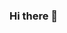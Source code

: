### Hi there 👋

<!--
**Bernard-yang1991/Bernard-yang1991** is a ✨ _special_ ✨ repository because its `README.md` (this file) appears on your GitHub profile.

[![Hits](https://hits.seeyoufarm.com/api/count/incr/badge.svg?url=https%3A%2F%2Fgithub.com%2FBernard-yang1991&count_bg=%2379C83D&title_bg=%23555555&icon=linux.svg&icon_color=%230020F9&title=hits&edge_flat=false)](https://hits.seeyoufarm.com)


